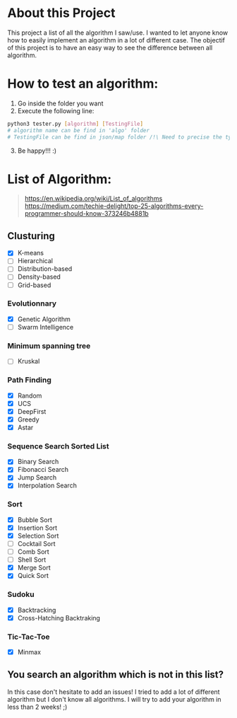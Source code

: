# About this Project
This project a list of all the algorithm I saw/use. I wanted to let anyone know how to easily implement an algorithm in a lot of different case. The objectif of this project is to have an easy way to see the difference between all algorithm.

# How to test an algorithm:

1. Go inside the folder you want
2. Execute the following line:
```sh
python3 tester.py [algorithm] [TestingFile]
# algorithm name can be find in 'algo' folder
# TestingFile can be find in json/map folder /!\ Need to precise the type: test.json / test.txt
```
3. Be happy!!! :)

# List of Algorithm:
> https://en.wikipedia.org/wiki/List_of_algorithms
> https://medium.com/techie-delight/top-25-algorithms-every-programmer-should-know-373246b4881b

## Clusturing
- [x] K-means
- [ ] Hierarchical
- [ ] Distribution-based
- [ ] Density-based
- [ ] Grid-based

### Evolutionnary
- [x] Genetic Algorithm
- [ ] Swarm Intelligence

### Minimum spanning tree
- [ ] Kruskal

### Path Finding
- [x] Random
- [x] UCS
- [x] DeepFirst
- [x] Greedy
- [x] Astar

### Sequence Search Sorted List
- [x] Binary Search
- [x] Fibonacci Search
- [x] Jump Search
- [x] Interpolation Search

### Sort
- [x] Bubble Sort
- [x] Insertion Sort
- [x] Selection Sort
- [ ] Cocktail Sort
- [ ] Comb Sort
- [ ] Shell Sort
- [x] Merge Sort
- [x] Quick Sort

### Sudoku
- [x] Backtracking
- [x] Cross-Hatching Backtraking

### Tic-Tac-Toe
- [x] Minmax



## You search an algorithm which is not in this list?
In this case don't hesitate to add an issues! I tried to add a lot of different algorithm but I don't know all algorithms. I will try to add your algorithm in less than 2 weeks! ;)